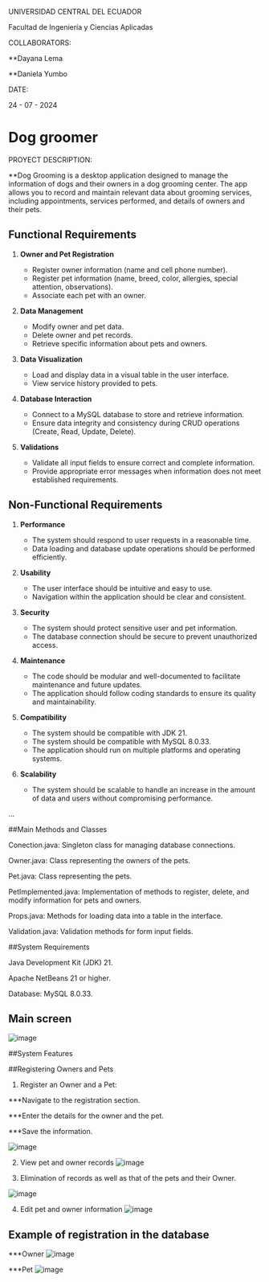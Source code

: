 UNIVERSIDAD CENTRAL DEL ECUADOR


Facultad de Ingeniería y Ciencias Aplicadas

COLLABORATORS:

**Dayana Lema

**Daniela Yumbo

DATE:

24 - 07 - 2024

# Dog groomer

PROYECT DESCRIPTION:

**Dog Grooming  is a desktop application designed to manage the information of dogs and their owners in a dog grooming center. The app allows you to record and maintain relevant data about grooming services, including appointments, services performed, and details of owners and their pets.


## Functional Requirements

1. **Owner and Pet Registration**
   - Register owner information (name and cell phone number).
   - Register pet information (name, breed, color, allergies, special attention, observations).
   - Associate each pet with an owner.

2. **Data Management**
   - Modify owner and pet data.
   - Delete owner and pet records.
   - Retrieve specific information about pets and owners.

3. **Data Visualization**
   - Load and display data in a visual table in the user interface.
   - View service history provided to pets.

4. **Database Interaction**
   - Connect to a MySQL database to store and retrieve information.
   - Ensure data integrity and consistency during CRUD operations (Create, Read, Update, Delete).

5. **Validations**
   - Validate all input fields to ensure correct and complete information.
   - Provide appropriate error messages when information does not meet established requirements.

## Non-Functional Requirements

1. **Performance**
   - The system should respond to user requests in a reasonable time.
   - Data loading and database update operations should be performed efficiently.

2. **Usability**
   - The user interface should be intuitive and easy to use.
   - Navigation within the application should be clear and consistent.

3. **Security**
   - The system should protect sensitive user and pet information.
   - The database connection should be secure to prevent unauthorized access.

4. **Maintenance**
   - The code should be modular and well-documented to facilitate maintenance and future updates.
   - The application should follow coding standards to ensure its quality and maintainability.

5. **Compatibility**
   - The system should be compatible with JDK 21.
   - The system should be compatible with MySQL 8.0.33.
   - The application should run on multiple platforms and operating systems.

6. **Scalability**
   - The system should be scalable to handle an increase in the amount of data and users without compromising performance.



...



##Main Methods and Classes


Conection.java: Singleton class for managing database connections.

Owner.java: Class representing the owners of the pets.

Pet.java: Class representing the pets.

PetImplemented.java: Implementation of methods to register, delete, and modify information for pets and owners.

Props.java: Methods for loading data into a table in the interface.

Validation.java: Validation methods for form input fields.


##System Requirements

Java Development Kit (JDK) 21.

Apache NetBeans 21 or higher.

Database: MySQL 8.0.33.



## Main screen
	
![image](https://github.com/user-attachments/assets/05036f78-ac38-45ad-9be8-478700b23c18)


##System Features

##Registering Owners and Pets

1. Register an Owner and a Pet:

***Navigate to the registration section.

***Enter the details for the owner and the pet.

***Save the information.


![image](https://github.com/user-attachments/assets/bb60850f-2371-4193-8b72-45306a3de3c7)



2. View pet and owner records
![image](https://github.com/user-attachments/assets/33450a9f-c749-4741-b2e1-378dc9b0fc8f)

3. Elimination of records as well as that of the pets and their Owner.

![image](https://github.com/user-attachments/assets/741106ea-589b-4253-bc73-0a241ffdb761)

4. Edit pet and owner information
![image](https://github.com/user-attachments/assets/88bcfbf9-a67c-4fef-b074-37b8ce45d8db)

## Example of registration in the database
***Owner
![image](https://github.com/user-attachments/assets/b93c8904-ea37-4456-a5c2-2a6ac65aa0aa)

***Pet
![image](https://github.com/user-attachments/assets/9336a0e7-bf1d-459b-b6ea-a654ccd4a790)











